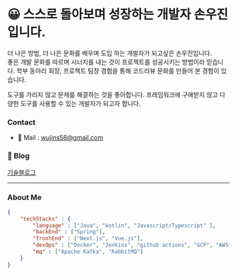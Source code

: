 # 😀 스스로 돌아보며 성장하는 개발자 손우진입니다. 

더 나은 방법, 더 나은 문화를 배우며 도입 하는 개발자가 되고싶은 손우진입니다.  
좋은 개발 문화를 따르며 시너지를 내는 것이 프로젝트를 성공시키는 방법이라 믿습니다. 학부 동아리 회장, 프로젝트 팀장 경험을 통해 코드리뷰 문화를 만들어 본 경험이 있습니다.  

도구를 가리지 않고 문제를 해결하는 것을 좋아합니다. 프레임워크에 구애받지 않고 다양한 도구를 사용할 수 있는 개발자가 되고자 합니다. 

### Contact
- 📧 Mail : 
<a href="mailto:wujins58@gmail.com" target="_blank">wujins58@gmail.com</a>

### 📔 Blog
[기술블로그](https://swj-techblog.vercel.app)

----

### About Me
```json
{
    "techStacks" : {
        "language" : ["Java", "kotlin", "Javascript/Typescript" ],
        "backEnd" : ["Spring"],
        "frontEnd" : ["Next.js", "Vue.js"],
        "devOps" : ["Docker", "Jenkins", "github actions", "GCP", "AWS"],
        "mq" : ["Apache Kafka", "RabbitMQ"]
    }
}
```
